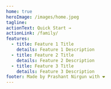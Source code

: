 ```yaml
---
home: true
heroImage: /images/home.jpeg
tagline:
actionText: Quick Start →
actionLink: /family/
features:
  - title: Feature 1 Title
    details: Feature 1 Description
  - title: Feature 2 Title
    details: Feature 2 Description
  - title: Feature 3 Title
    details: Feature 3 Description
footer: Made by Prashant Nirgun with ❤️
---
```

